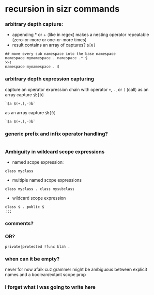 # recursion in sizr commands

### arbitrary depth capture:

- appending \* or + (like in regex) makes a nesting operator repeatable (zero-or-more or one-or-more times)
- result contains an array of captures? `$[0]`

```sizr
## move every sub namespace into the base namespace
namespace mynamespace . namespace .* $
>>!
namespace mynamespace . $
```

### arbitrary depth expression capturing

capture an operator expression chain with operator `+`, `-`, or `(` (call)
as an array capture `$b[0]`

```sizr
`$a $(+,(,-)b`
```

as an array capture `$b[0]`
```sizr
`$a $(+,(,-)b`
```

### generic prefix and infix operator handling?


```sizr
```


### Ambiguity in wildcard scope expressions

- named scope expression:

```sizr
class myclass
```

- multiple named scope expressions

```sizr
class myclass . class mysubclass
```

- wildcard scope expression

```sizr
class $ . public $
;;;
```

### comments?

### OR?

```sizr
private|protected !func blah . 
```

### when can it be empty?

never for now afaik cuz grammer might be ambiguous between explicit names and a boolean/extant scope prop

### I forget what I was going to write here
